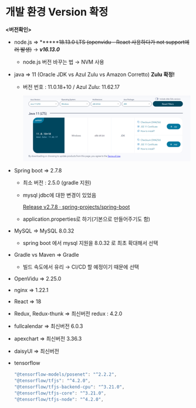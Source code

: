 # 개발 환경 Version 확정

**<버전확인>**

- node.js ⇒  ******~~18.13.0 LTS (openvidu - React 사용하다가 not support에러 발생)~~ → ***v16.13.0***
    - node.js 버전 바꾸는 법 → NVM 사용
- java ⇒ 11 (Oracle JDK vs Azul Zulu vs Amazon Corretto) **Zulu 확정!**
    
    - 버전 번호 : 11.0.18+10 /  Azul Zulu: 11.62.17
        
        ![Java version.PNG](image/Java_version.png)
        
- Spring boot ⇒ 2.7.8
    - 최소 버전 : 2.5.0 (gradle 지원)
    - mysql jdbc에 대한 변경이 있었음
        
        [Release v2.7.8 · spring-projects/spring-boot](https://github.com/spring-projects/spring-boot/releases/tag/v2.7.8)
        
    - application.properties로 하기(기본으로 만들어주기도 함)
- MySQL ⇒ MySQL 8.0.32
    - spring boot 에서 mysql 지원을 8.0.32 로 최초 확대해서 선택
- Gradle vs Maven ⇒ Gradle
    - 빌드 속도에서 유리 → CI/CD 할 예정이기 때문에 선택
- OpenVidu ⇒ 2.25.0
- nginx ⇒ 1.22.1
- React ⇒ 18
- Redux, Redux-thunk ⇒ 최신버전 redux : 4.2.0
- fullcalendar ⇒ 최신버전 6.0.3
- apexchart ⇒ 최신버전 3.36.3
- daisyUI ⇒ 최신버전
- tensorflow
    
    ```jsx
    "@tensorflow-models/posenet": "^2.2.2",
    "@tensorflow/tfjs": "^4.2.0",
    "@tensorflow/tfjs-backend-cpu": "^3.21.0",
    "@tensorflow/tfjs-core": "^3.21.0",
    "@tensorflow/tfjs-node": "^4.2.0",
    ```
